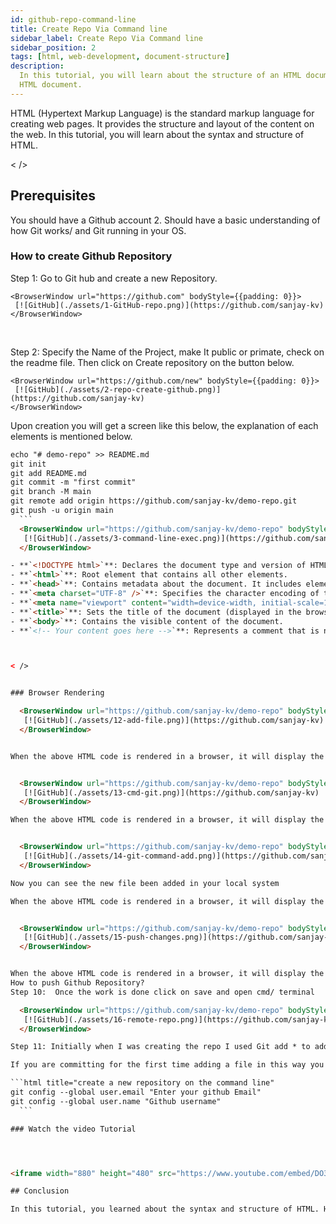 ```yaml
---
id: github-repo-command-line
title: Create Repo Via Command line
sidebar_label: Create Repo Via Command line
sidebar_position: 2
tags: [html, web-development, document-structure]
description:
  In this tutorial, you will learn about the structure of an HTML document and how to create a basic
  HTML document.
---
```


HTML (Hypertext Markup Language) is the standard markup language for creating web pages. It provides
the structure and layout of the content on the web. In this tutorial, you will learn about the
syntax and structure of HTML.

< />

## Prerequisites

You should have a Github account 2. Should have a basic understanding of how Git works/ and Git
running in your OS.

### How to create Github Repository

Step 1: Go to Git hub and create a new Repository.

    <BrowserWindow url="https://github.com" bodyStyle={{padding: 0}}>
     [![GitHub](./assets/1-GitHub-repo.png)](https://github.com/sanjay-kv)
    </BrowserWindow>

<br />

Step 2: Specify the Name of the Project, make It public or primate, check on the readme file. Then
click on Create repository on the button below.

    <BrowserWindow url="https://github.com/new" bodyStyle={{padding: 0}}>
     [![GitHub](./assets/2-repo-create-github.png)](https://github.com/sanjay-kv)
    </BrowserWindow>

Upon creation you will get a screen like this below, the explanation of each elements is mentioned
below.

````html title="create a new repository on the command line"
echo "# demo-repo" >> README.md
git init
git add README.md
git commit -m "first commit"
git branch -M main
git remote add origin https://github.com/sanjay-kv/demo-repo.git
git push -u origin main
  ```
  <BrowserWindow url="https://github.com/sanjay-kv/demo-repo" bodyStyle={{padding: 0}}>
   [![GitHub](./assets/3-command-line-exec.png)](https://github.com/sanjay-kv)
  </BrowserWindow>

- **`<!DOCTYPE html>`**: Declares the document type and version of HTML.
- **`<html>`**: Root element that contains all other elements.
- **`<head>`**: Contains metadata about the document. It includes elements like `<meta>` and `<title>`.
- **`<meta charset="UTF-8" />`**: Specifies the character encoding of the document.
- **`<meta name="viewport" content="width=device-width, initial-scale=1.0" />`**: Sets the viewport properties for responsive design.
- **`<title>`**: Sets the title of the document (displayed in the browser tab).
- **`<body>`**: Contains the visible content of the document.
- **`<!-- Your content goes here -->`**: Represents a comment that is not displayed in the browser.



< />


### Browser Rendering

  <BrowserWindow url="https://github.com/sanjay-kv/demo-repo" bodyStyle={{padding: 0}}>
   [![GitHub](./assets/12-add-file.png)](https://github.com/sanjay-kv)
  </BrowserWindow>


When the above HTML code is rendered in a browser, it will display the following content:


  <BrowserWindow url="https://github.com/sanjay-kv/demo-repo" bodyStyle={{padding: 0}}>
   [![GitHub](./assets/13-cmd-git.png)](https://github.com/sanjay-kv)
  </BrowserWindow>

When the above HTML code is rendered in a browser, it will display the following content:


  <BrowserWindow url="https://github.com/sanjay-kv/demo-repo" bodyStyle={{padding: 0}}>
   [![GitHub](./assets/14-git-command-add.png)](https://github.com/sanjay-kv)
  </BrowserWindow>

Now you can see the new file been added in your local system

When the above HTML code is rendered in a browser, it will display the following content:


  <BrowserWindow url="https://github.com/sanjay-kv/demo-repo" bodyStyle={{padding: 0}}>
   [![GitHub](./assets/15-push-changes.png)](https://github.com/sanjay-kv)
  </BrowserWindow>


When the above HTML code is rendered in a browser, it will display the following content:
How to push Github Repository?
Step 10:  Once the work is done click on save and open cmd/ terminal

  <BrowserWindow url="https://github.com/sanjay-kv/demo-repo" bodyStyle={{padding: 0}}>
   [![GitHub](./assets/16-remote-repo.png)](https://github.com/sanjay-kv)
  </BrowserWindow>

Step 11: Initially when I was creating the repo I used Git add * to add all files in one go.

If you are committing for the first time adding a file in this way you may ask to enter your GitHub email id and username to proceed. The screenshot will be the same as below. and then while you enter the push command it will ask you browser prompt to sign in to Github.

```html title="create a new repository on the command line"
git config --global user.email "Enter your github Email"
git config --global user.name "Github username"
  ```

### Watch the video Tutorial




<iframe width="880" height="480" src="https://www.youtube.com/embed/DO38CZcw5pg?list=PLrLTYhoDFx-kiuFiGQqVpYYZ56pIhUW63" title="Github create repo using command line" frameborder="0" allow="accelerometer; autoplay; clipboard-write; encrypted-media; gyroscope; picture-in-picture; web-share" referrerpolicy="strict-origin-when-cross-origin" allowfullscreen></iframe>

## Conclusion

In this tutorial, you learned about the syntax and structure of HTML. HTML syntax consists of elements, tags, and attributes that define the structure and content of a web page. An HTML document follows a basic structure with elements like `<!DOCTYPE html>`, `<html>`, `<head>`, `<title>`, `<meta>`, and `<body>`. Understanding HTML syntax and structure is essential for creating web pages and applications.
````
